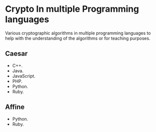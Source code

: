 Crypto In multiple Programming languages
========================================


Various cryptographic algorithms in multiple programming languages
to help with the understanding of the algorithms or for teaching
purposes. 


Caesar
------

- C++.
- Java.
- JavaScript.
- PHP.
- Python.
- Ruby.

Affine
------

- Python. 
- Ruby. 
